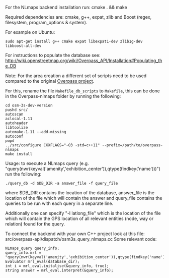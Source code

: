 For the NLmaps backend installation run: cmake . && make

Required dependencies are: cmake, g++, expat, zlib and Boost (regex, filesystem, program_options & system).

For example on Ubuntu:

    sudo apt-get install g++ cmake expat libexpat1-dev zlib1g-dev libboost-all-dev

For instructions to populate the database see: http://wiki.openstreetmap.org/wiki/Overpass_API/Installation#Populating_the_DB

Note: For the area creation a different set of scripts need to be used compared to the original [Overpass project](https://github.com/drolbr/Overpass-API).

For this, rename the file `Makefile_db_scripts` to `Makefile`, this can be done in the Overpass-nlmaps folder by running the following:

    cd osm-3s-dev-version
    pushd src/
    autoscan
    aclocal-1.11
    autoheader
    libtoolize
    automake-1.11 --add-missing
    autoconf
    popd
    ../src/configure CXXFLAGS="-O3 -std=c++11" --prefix=/path/to/overpass-nlmaps
    make install

Usage:
to execute a NLmaps query (e.g. "query(nwr(keyval('amenity','exhibition_center')),qtype(findkey('name')))") run the following:

``./query_db -d $DB_DIR -a answer_file -f query_file``

where $DB_DIR contains the location of the database, answer_file is the location of the file which will contain the answer and query_file contains the queries to be run with each query in a separate line.

Additionally one can specify "-l latlong_file" which is the location of the file which will contain the GPS location of all relevant entities (node, way or relation) found for the query.

To connect the backend with your own C++ project look at this file: src/overpass-api/dispatch/osm3s_query_nlmaps.cc
Some relevant code:

    NLmaps_query query_info;
    query_info.mrl = "query(nwr(keyval('amenity','exhibition_center')),qtype(findkey('name')))";
    Evaluator mrl_eval(database_dir);
    int i = mrl_eval.initalise(&query_info, true);
    string answer = mrl_eval.interpret(&query_info);
